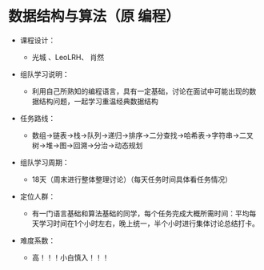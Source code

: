 # 数据结构与算法（原 编程）


* 课程设计：
    * 光城 、LeoLRH、 肖然

* 组队学习说明：
    * 利用自己所熟知的编程语言，具有一定基础，讨论在面试中可能出现的数据结构问题，一起学习重温经典数据结构

* 任务路线：
    * 数组->链表->栈->队列->递归->排序->二分查找->哈希表->字符串->二叉树->堆->图->回溯->分治->动态规划

* 组队学习周期：
    * 18天（周末进行整体整理讨论）（每天任务时间具体看任务情况）

* 定位人群：
    * 有一门语言基础和算法基础的同学，每个任务完成大概所需时间：平均每天学习时间在1个小时左右，晚上统一，半个小时进行集体讨论总结打卡。

* 难度系数：
    * 高！！！小白慎入！！！

